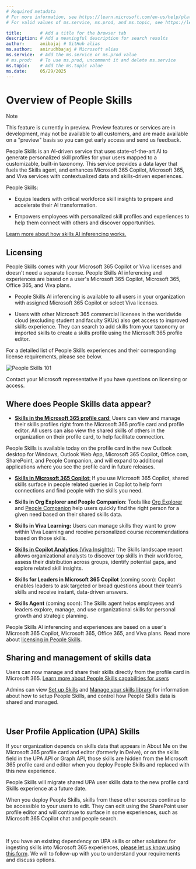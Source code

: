 ```yaml
---
# Required metadata
# For more information, see https://learn.microsoft.com/en-us/help/platform/learn-editor-add-metadata
# For valid values of ms.service, ms.prod, and ms.topic, see https://learn.microsoft.com/en-us/help/platform/metadata-taxonomies

title:       # Add a title for the browser tab
description: # Add a meaningful description for search results
author:      anibajaj # GitHub alias
ms.author:   anirudhbajaj # Microsoft alias
ms.service:  # Add the ms.service or ms.prod value
# ms.prod:   # To use ms.prod, uncomment it and delete ms.service
ms.topic:    # Add the ms.topic value
ms.date:     05/29/2025
---
```


# Overview of People Skills

> [!NOTE]
> This feature is currently in preview. Preview features or services are in development, may not be available to all customers, and are made available on a "preview" basis so you can get early access and send us feedback.

People Skills is an AI-driven service that uses state-of-the-art AI to generate personalized skill profiles for your users mapped to a customizable, built-in taxonomy. This service provides a data layer that fuels the Skills agent, and enhances Microsoft 365 Copilot, Microsoft 365, and Viva services with contextualized data and skills-driven experiences.   

People Skills:

- Equips leaders with critical workforce skill insights to prepare and accelerate their AI transformation.

- Empowers employees with personalized skill profiles and experiences to help them connect with others and discover opportunities.

[Learn more about how skills AI inferencing works.](/editor/MicrosoftDocs/microsoft-365-docs-pr/copilot%2Fpeopleskillsoverview.md/pr/28574/docs-editor%2Fpeopleskillsoverview-1748550104?branch=main)

## Licensing

People Skills comes with your Microsoft 365 Copilot or Viva licenses and doesn't need a separate license. People Skills AI inferencing and experiences are based on a user's Microsoft 365 Copilot, Microsoft 365, Office 365, and Viva plans.

- People Skills AI inferencing is available to all users in your organization with assigned Microsoft 365 Copilot or select Viva licenses.

- Users with other Microsoft 365 commercial licenses in the worldwide cloud (excluding student and faculty SKUs) also get access to improved skills experience. They can search to add skills from your taxonomy or imported skills to create a skills profile using the Microsoft 365 profile editor.

For a detailed list of People Skills experiences and their corresponding license requirements, please see below.

![People Skills 101](https://review.learn.microsoft.com/en-us/editor/MicrosoftDocs/microsoft-365-docs-pr/copilot%2Fpeopleskillsoverview.md/pr/28574/media/peopleskillsoverview/people-skills-101.png)

Contact your Microsoft representative if you have questions on licensing or access.

## Where does People Skills data appear?

- **[Skills in the Microsoft 365 profile card](https://support.microsoft.com/en-us/office/overview-of-people-skills-988029ce-f749-4f99-a6f3-f2e4cef450ae)**[:](https://support.microsoft.com/en-us/office/overview-of-people-skills-988029ce-f749-4f99-a6f3-f2e4cef450ae) Users can view and manage their skills profiles right from the Microsoft 365 profile card and profile editor. All users can also view the shared skills of others in the organization on their profile card, to help facilitate connection.

People Skills is available today on the profile card in the new Outlook desktop for Windows, Outlook Web App, Microsoft 365 Copilot, Office.com, SharePoint, and People Companion, and will expand to additional applications where you see the profile card in future releases.



- **[Skills in Microsoft 365 Copilot](https://support.microsoft.com/en-us/office/overview-of-people-skills-988029ce-f749-4f99-a6f3-f2e4cef450ae)**[:](https://support.microsoft.com/en-us/office/overview-of-people-skills-988029ce-f749-4f99-a6f3-f2e4cef450ae) If you use Microsoft 365 Copilot, shared skills surface in people related queries in Copilot to help form connections and find people with the skills you need.

- **Skills in Org Explorer and People Companion**: Tools like [Org Explorer](https://support.microsoft.com/en-us/topic/org-explorer-40c65909-b12d-4ab9-8d6c-a1592789dc8e) and [People Companion](/microsoft-365-apps/companions/people) help users quickly find the right person for a given need based on their shared skills data.

- **Skills in Viva Learning:** Users can manage skills they want to grow within Viva Learning and receive personalized course recommendations based on those skills.

- **[Skills in Copilot Analytics](/viva/insights/advanced/analyst/templates/skills-landscape)**[ (Viva Insights)](/viva/insights/advanced/analyst/templates/skills-landscape): The Skills landscape report allows organizational analysts to discover top skills in their workforce, assess their distribution across groups, identify potential gaps, and explore related skill insights.

- **Skills for Leaders in Microsoft 365 Copilot** (coming soon): Copilot enables leaders to ask targeted or broad questions about their team’s skills and receive instant, data-driven answers.

- **Skills Agent** (coming soon): The Skills agent helps employees and leaders explore, manage, and use organizational skills for personal growth and strategic planning.

People Skills AI inferencing and experiences are based on a user's Microsoft 365 Copilot, Microsoft 365, Office 365, and Viva plans. Read more about [licensing in People Skills](/editor/MicrosoftDocs/microsoft-365-docs-pr/copilot%2Fpeopleskillsoverview.md/pr/28574/docs-editor%2Fpeopleskillsoverview-1748550104?branch=main).

## Sharing and management of skills data

Users can now manage and share their skills directly from the profile card in Microsoft 365. [Learn more about People Skills capabilities for users](https://go.microsoft.com/fwlink/?linkid=2313228)

Admins can view [Set up Skills](/viva/skills/skills-get-started) and [Manage your skills library](/viva/skills/manage-skills-library) for information about how to setup People Skills, and control how People Skills data is shared and managed.

 



## User Profile Application (UPA) Skills

If your organization depends on skills data that appears in About Me on the Microsoft 365 profile card and editor (formerly in Delve), or on the skills field in the UPA API or Graph API, those skills are hidden from the Microsoft 365 profile card and editor when you deploy People Skills and replaced with this new experience.

People Skills will migrate shared UPA user skills data to the new profile card Skills experience at a future date.

When you deploy People Skills, skills from these other sources continue to be accessible to your users to edit. They can edit using the SharePoint user profile editor and will continue to surface in some experiences, such as Microsoft 365 Copilot chat and people search.

 

If you have an existing dependency on UPA skills or other solutions for ingesting skills into Microsoft 365 experiences, [please let us know using this form](https://go.microsoft.com/fwlink/?linkid=2320998). We will to follow-up with you to understand your requirements and discuss options.

